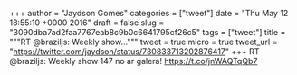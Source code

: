 
+++
author = "Jaydson Gomes"
categories = ["tweet"]
date = "Thu May 12 18:55:10 +0000 2016"
draft = false
slug = "3090dba7ad2faa7767eab8c9b0c6641795cf26c5"
tags = ["tweet"]
title = """RT @braziljs: Weekly show..."""
tweet = true
micro = true
tweet_url = "https://twitter.com/jaydson/status/730833713202876417"
+++
RT @braziljs: Weekly show 147 no ar galera! https://t.co/jnWAQTqQb7

